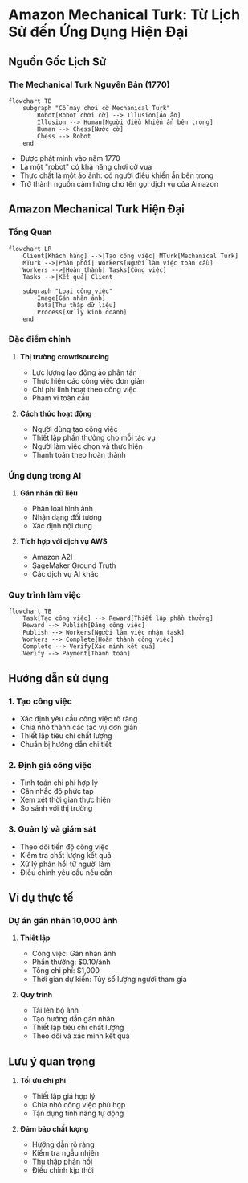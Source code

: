 # Amazon Mechanical Turk: Từ Lịch Sử đến Ứng Dụng Hiện Đại

## Nguồn Gốc Lịch Sử

### The Mechanical Turk Nguyên Bản (1770)
```mermaid
flowchart TB
    subgraph "Cỗ máy chơi cờ Mechanical Turk"
        Robot[Robot chơi cờ] --> Illusion[Ảo ảo]
        Illusion --> Human[Người điều khiển ẩn bên trong]
        Human --> Chess[Nước cờ]
        Chess --> Robot
    end
```

- Được phát minh vào năm 1770
- Là một "robot" có khả năng chơi cờ vua
- Thực chất là một ảo ảnh: có người điều khiển ẩn bên trong
- Trở thành nguồn cảm hứng cho tên gọi dịch vụ của Amazon

## Amazon Mechanical Turk Hiện Đại

### Tổng Quan
```mermaid
flowchart LR
    Client[Khách hàng] -->|Tạo công việc| MTurk[Mechanical Turk]
    MTurk -->|Phân phối| Workers[Người làm việc toàn cầu]
    Workers -->|Hoàn thành| Tasks[Công việc]
    Tasks -->|Kết quả| Client
    
    subgraph "Loại công việc"
        Image[Gán nhãn ảnh]
        Data[Thu thập dữ liệu]
        Process[Xử lý kinh doanh]
    end
```

### Đặc điểm chính
1. **Thị trường crowdsourcing**
   - Lực lượng lao động ảo phân tán
   - Thực hiện các công việc đơn giản
   - Chi phí linh hoạt theo công việc
   - Phạm vi toàn cầu

2. **Cách thức hoạt động**
   - Người dùng tạo công việc
   - Thiết lập phần thưởng cho mỗi tác vụ
   - Người làm việc chọn và thực hiện
   - Thanh toán theo hoàn thành

### Ứng dụng trong AI
1. **Gán nhãn dữ liệu**
   - Phân loại hình ảnh
   - Nhận dạng đối tượng
   - Xác định nội dung

2. **Tích hợp với dịch vụ AWS**
   - Amazon A2I
   - SageMaker Ground Truth
   - Các dịch vụ AI khác

### Quy trình làm việc
```mermaid
flowchart TB
    Task[Tạo công việc] --> Reward[Thiết lập phần thưởng]
    Reward --> Publish[Đăng công việc]
    Publish --> Workers[Người làm việc nhận task]
    Workers --> Complete[Hoàn thành công việc]
    Complete --> Verify[Xác minh kết quả]
    Verify --> Payment[Thanh toán]
```

## Hướng dẫn sử dụng

### 1. Tạo công việc
- Xác định yêu cầu công việc rõ ràng
- Chia nhỏ thành các tác vụ đơn giản
- Thiết lập tiêu chí chất lượng
- Chuẩn bị hướng dẫn chi tiết

### 2. Định giá công việc
- Tính toán chi phí hợp lý
- Cân nhắc độ phức tạp
- Xem xét thời gian thực hiện
- So sánh với thị trường

### 3. Quản lý và giám sát
- Theo dõi tiến độ công việc
- Kiểm tra chất lượng kết quả
- Xử lý phản hồi từ người làm
- Điều chỉnh yêu cầu nếu cần

## Ví dụ thực tế

### Dự án gán nhãn 10,000 ảnh
1. **Thiết lập**
   - Công việc: Gán nhãn ảnh
   - Phần thưởng: $0.10/ảnh
   - Tổng chi phí: $1,000
   - Thời gian dự kiến: Tùy số lượng người tham gia

2. **Quy trình**
   - Tải lên bộ ảnh
   - Tạo hướng dẫn gán nhãn
   - Thiết lập tiêu chí chất lượng
   - Theo dõi và xác minh kết quả

## Lưu ý quan trọng
1. **Tối ưu chi phí**
   - Thiết lập giá hợp lý
   - Chia nhỏ công việc phù hợp
   - Tận dụng tính năng tự động

2. **Đảm bảo chất lượng**
   - Hướng dẫn rõ ràng
   - Kiểm tra ngẫu nhiên
   - Thu thập phản hồi
   - Điều chỉnh kịp thời
